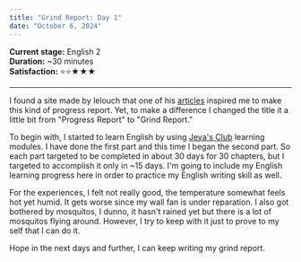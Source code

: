 ```yaml
---
title: "Grind Report: Day 1"
date: "October 6, 2024"
---
```


**Current stage:** English 2  
**Duration:** ~30 minutes  
**Satisfaction:** ⭐⭐★★★  

----

I found a site made by lelouch that one of his [articles](https://lelouch.dev/blog/august-2024/documenting-your-grind/) inspired me to make this kind of progress report. Yet, to make a difference I changed the title it a little bit from "Progress Report" to "Grind Report."  

To begin with, I started to learn English by using [Jeya's Club](https://jeyasclub.carrd.co/) learning modules. I have done the first part and this time I began the second part. So each part targeted to be completed in about 30 days for 30 chapters, but I targeted to accomplish it only in ~15 days. I'm going to include my English learning progress here in order to practice my English writing skill as well.  

For the experiences, I felt not really good, the temperature somewhat feels hot yet humid. It gets worse since my wall fan is under reparation. I also got bothered by mosquitos, I dunno, it hasn't rained yet but there is a lot of mosquitos flying around. However, I try to keep with it just to prove to my self that I can do it.  

Hope in the next days and further, I can keep writing my grind report.  
